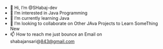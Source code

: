 - 👋 Hi, I’m @SHabaj-dev
- 👀 I’m interested in Java Programming
- 🌱 I’m currently learning Java
- 💞️ I’m looking to collaborate on Other JAva Projects to Learn SomeThing New
- 📫 How to reach me just bounce an Email on shabajansari@843@gmail.com

<!---
SHabaj-dev/SHabaj-dev is a ✨ special ✨ repository because its `README.md` (this file) appears on your GitHub profile.
You can click the Preview link to take a look at your changes.
--->
